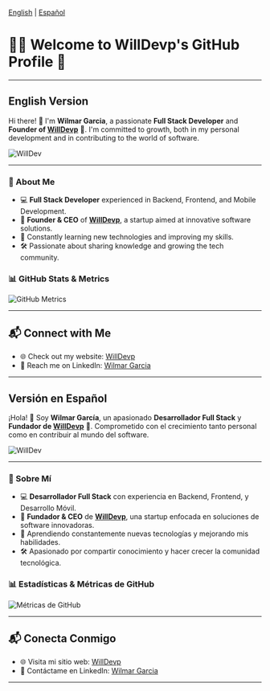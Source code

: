 <!-- Language Toggle -->
<a href="#english-version">English</a> | <a href="#spanish-version">Español</a>

# 👨‍💻 Welcome to WillDevp's GitHub Profile 👋

---

## English Version

Hi there! 👋 I'm **Wilmar Garcia**, a passionate **Full Stack Developer** and **Founder of [WillDevp](https://www.willdevp.com/)** 🚀. I'm committed to growth, both in my personal development and in contributing to the world of software.

![WillDev](https://www.willdevp.com/logos/willdev.svg)

---

### 🚀 About Me
- 💻 **Full Stack Developer** experienced in Backend, Frontend, and Mobile Development.
- 🎯 **Founder & CEO** of **[WillDevp](https://www.willdevp.com/)**, a startup aimed at innovative software solutions.
- 🌱 Constantly learning new technologies and improving my skills.
- 🛠️ Passionate about sharing knowledge and growing the tech community.

### 📊 GitHub Stats & Metrics

![GitHub Metrics](https://metrics.lecoq.io/YourUsername?template=classic&base.header=0&base.activity=0&base.repositories=0&base.metadata=0&languages=1&languages.limit=8&languages.threshold=0%25&languages.colors=github&languages.sections=most-used&languages.indepth=false&languages.ignored=html,css,scss,ejs&languages.details=percentage&languages.analysis.timeout=5s&config.timezone=America%2FBogota)

<!-- Optionally you can include the Metrics plugin to display contributions, stars, and other detailed stats. -->
<!-- Add your preferred GitHub metrics badge URLs -->

---

## 📬 Connect with Me
- 🌐 Check out my website: [WillDevp](https://www.willdevp.com/)
- 💬 Reach me on LinkedIn: [Wilmar Garcia](https://linkedin.com/in/https://www.linkedin.com/in/wilmargarcia-fullstackdeveloper/)

---

<a id="spanish-version"></a>

## Versión en Español

¡Hola! 👋 Soy **Wilmar García**, un apasionado **Desarrollador Full Stack** y **Fundador de [WillDevp](https://www.willdevp.com/)** 🚀. Comprometido con el crecimiento tanto personal como en contribuir al mundo del software.

![WillDev](https://github.com/YourUsername/YourRepoPath/blob/main/willdev.svg)

---

### 🚀 Sobre Mí
- 💻 **Desarrollador Full Stack** con experiencia en Backend, Frontend, y Desarrollo Móvil.
- 🎯 **Fundador & CEO** de **[WillDevp](https://www.willdevp.com/)**, una startup enfocada en soluciones de software innovadoras.
- 🌱 Aprendiendo constantemente nuevas tecnologías y mejorando mis habilidades.
- 🛠️ Apasionado por compartir conocimiento y hacer crecer la comunidad tecnológica.

### 📊 Estadísticas & Métricas de GitHub

![Métricas de GitHub](https://metrics.lecoq.io/WillDevp?template=classic&base.header=0&base.activity=0&base.repositories=0&base.metadata=0&languages=1&languages.limit=8&languages.threshold=0%25&languages.colors=github&languages.sections=most-used&languages.indepth=false&languages.ignored=html,css,scss,ejs&languages.details=percentage&languages.analysis.timeout=5s&config.timezone=America%2FBogota)

<!-- Puedes incluir opcionalmente el plugin de Métricas para mostrar contribuciones, estrellas y otras estadísticas detalladas. -->
<!-- Añade tus URLs preferidas de métricas de GitHub -->

---

## 📬 Conecta Conmigo
- 🌐 Visita mi sitio web: [WillDevp](https://www.willdevp.com/)
- 💬 Contáctame en LinkedIn: [Wilmar Garcia](https://linkedin.com/in/your-linkedin-profile)

---
